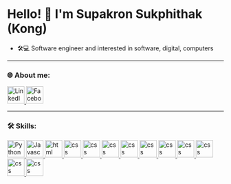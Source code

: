 # Hello! 👋 I'm Supakron Sukphithak (Kong)

- 🛠💻 Software engineer and interested in software, digital, computers

---

### 🌐 About me:
<a href="https://www.linkedin.com/in/supakron-sukphithak-5460a5342/">
  <img src="https://raw.githubusercontent.com/rahuldkjain/github-profile-readme-generator/master/src/images/icons/Social/linked-in-alt.svg" alt="LinkedIn" width="40" height="40"/>
</a>

<a href="https://www.facebook.com/supakron.sukpitak">
  <img src="https://raw.githubusercontent.com/rahuldkjain/github-profile-readme-generator/master/src/images/icons/Social/facebook.svg" alt="Facebook" width="40" height="40"/>
</a>

---

### 🛠 Skills:
<a href="https://www.python.org/">
  <img src="https://raw.githubusercontent.com/rahuldkjain/github-profile-readme-generator/master/src/images/icons/ProgrammingLanguages/python.svg" alt="Python" width="40" height="40"/>
</a>

<a href="https://www.javascript.com/">
  <img src="https://raw.githubusercontent.com/rahuldkjain/github-profile-readme-generator/master/src/images/icons/ProgrammingLanguages/javascript.svg" alt="Javascript" width="40" height="40"/>
</a>

<a href="https://html.com/">
  <img src="https://raw.githubusercontent.com/rahuldkjain/github-profile-readme-generator/master/src/images/icons/FrontendDevelopment/html.svg" alt="html" width="40" height="40"/>
</a>

<a href="https://developer.mozilla.org/en-US/docs/Web/CSS">
  <img src="https://raw.githubusercontent.com/rahuldkjain/github-profile-readme-generator/master/src/images/icons/FrontendDevelopment/css.svg" alt="css" width="40" height="40"/>
</a>

<a href="https://www.postgresql.org/">
  <img src="https://raw.githubusercontent.com/rahuldkjain/github-profile-readme-generator/master/src/images/icons/Database/postgresql.svg" alt="css" width="40" height="40"/>
</a>

<a href="https://sqlite.org/">
  <img src="https://raw.githubusercontent.com/rahuldkjain/github-profile-readme-generator/master/src/images/icons/Database/sqlite.svg" alt="css" width="40" height="40"/>
</a>


<a href="https://www.linux.com/">
  <img src="https://raw.githubusercontent.com/rahuldkjain/github-profile-readme-generator/master/src/images/icons/Other/linux.svg" alt="css" width="40" height="40"/>
</a>

<a href="https://nodejs.org/en">
  <img src="https://raw.githubusercontent.com/rahuldkjain/github-profile-readme-generator/master/src/images/icons/BackendDevelopment/nodejs.svg" alt="css" width="40" height="40"/>
</a>

<a href="https://flask.palletsprojects.com/en/stable/">
  <img src="https://raw.githubusercontent.com/rahuldkjain/github-profile-readme-generator/master/src/images/icons/Framework/flask.svg" alt="css" width="40" height="40"/>
</a>

<a href="https://react.dev/">
  <img src="https://raw.githubusercontent.com/rahuldkjain/github-profile-readme-generator/master/src/images/icons/FrontendDevelopment/reactjs.svg" alt="css" width="40" height="40"/>
</a>

<a href="https://www.chartjs.org/">
  <img src="https://raw.githubusercontent.com/rahuldkjain/github-profile-readme-generator/master/src/images/icons/DataVisualization/chartjs.svg" alt="css" width="40" height="40"/>
</a>

<a href="https://www.docker.com/">
  <img src="https://raw.githubusercontent.com/rahuldkjain/github-profile-readme-generator/master/src/images/icons/Devops/docker.svg" alt="css" width="40" height="40"/>
</a>

<a href="https://kubernetes.io/">
  <img src="https://raw.githubusercontent.com/rahuldkjain/github-profile-readme-generator/master/src/images/icons/Devops/kubernetes.svg" alt="css" width="40" height="40"/>
</a>

<!--
**supakron-suk/supakron-suk** is a ✨ _special_ ✨ repository because its `README.md` (this file) appears on your GitHub profile.

Here are some ideas to get you started:

- 🔭 I’m currently working on ...
- 🌱 I’m currently learning ...
- 👯 I’m looking to collaborate on ...
- 🤔 I’m looking for help with ...
- 💬 Ask me about ...
- 📫 How to reach me: ...
- 😄 Pronouns: ...
- ⚡ Fun fact: ...
-->
